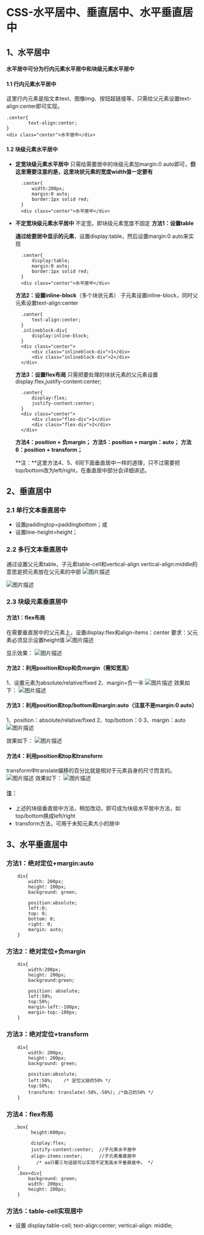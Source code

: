 # CSS-水平居中、垂直居中、水平垂直居中

## 1、水平居中

#### **水平居中**可分为**行内元素水平居中**和**块级元素水平居中**

#### **1.1 行内元素水平居中**

这里行内元素是指文本text、图像img、按钮超链接等，只需给父元素设置text-align:center即可实现。

```
.center{
        text-align:center;
}
<div class="center">水平居中</div>
```

#### **1.2 块级元素水平居中**

- **定宽块级元素水平居中**
  只需给需要居中的块级元素加margin:0 auto即可，**但这里需要注意的是，这里块状元素的宽度width值一定要有**

  ```
    .center{
        width:200px;
        margin:0 auto;
        border:1px solid red;
    }
    <div class="center">水平居中</div>
  ```

- **不定宽块级元素水平居中**
  不定宽，即块级元素宽度不固定
  **方法1：设置table**

  **通过给要居中显示的元素**，设置display:table，然后设置margin:0 auto来实现

  ```
    .center{
        display:table;
        margin:0 auto;
        border:1px solid red;
    }
    <div class="center">水平居中</div>
  ```

  **方法2：设置inline-block**（多个块状元素）
  子元素设置inline-block，同时父元素设置text-align:center

  ```
    .center{
        text-align:center;
    }
    .inlineblock-div{
        display:inline-block;
    }
    <div class="center">
        <div class="inlineblock-div">1</div>
        <div class="inlineblock-div">2</div>
    </div>
  ```

  **方法3：设置flex布局**
  只需把要处理的块状元素的父元素设置display:flex,justify-content:center;

  ```
    .center{
        display:flex;
        justify-content:center;
    }
    <div class="center">
        <div class="flex-div">1</div>
        <div class="flex-div">2</div>
    </div>
  ```

  **方法4：position + 负margin；**
  **方法5：position + margin：auto；**
  **方法6：position + transform；**

  **注：**这里方法4、5、6同下面垂直居中一样的道理，只不过需要把top/bottom改为left/right，在垂直居中部分会详细讲述。

## 2、垂直居中

### **2.1 单行文本垂直居中**

- 设置paddingtop=paddingbottom；或
- 设置line-height=height；

### **2.2 多行文本垂直居中**

通过设置父元素table，子元素table-cell和vertical-align
vertical-align:middle的意思是把元素放在父元素的中部
![图片描述](https://segmentfault.com/img/bV7oef?w=532&h=440)

![图片描述](https://segmentfault.com/img/bV7ofZ?w=372&h=325)

### **2.3 块级元素垂直居中**

#### **方法1：flex布局**

在需要垂直居中的父元素上，设置display:flex和align-items：center
要求：父元素必须显示设置height值
![图片描述](https://segmentfault.com/img/bV7ohG?w=268&h=218)

显示效果：
![图片描述](https://segmentfault.com/img/bV7ohK?w=293&h=321)

#### **方法2：利用position和top和负margin**（需知宽高）

1、设置元素为absolute/relative/fixed
2、margin=负一半
![图片描述](https://segmentfault.com/img/bV7onI?w=577&h=546)
效果如下：
![图片描述](https://segmentfault.com/img/bV7on3?w=275&h=229)

#### **方法3：利用position和top/bottom和margin:auto**（注意不是margin:0 auto）

1、position：absolute/relative/fixed
2、top/bottom：0
3、margin：auto
![图片描述](https://segmentfault.com/img/bV7ouX?w=513&h=522)

效果如下：
![图片描述](https://segmentfault.com/img/bV7ou5?w=241&h=224)

#### 方法4：利用position和top和transform

transform中translate偏移的百分比就是相对于元素自身的尺寸而言的。
![图片描述](https://segmentfault.com/img/bV7ovU?w=529&h=507)
效果如下：
![图片描述](https://segmentfault.com/img/bV7owb?w=252&h=225)

#### 注：

- 上述的块级垂直居中方法，稍加改动，即可成为块级水平居中方法，如top/bottom换成left/right
- transform方法，可用于未知元素大小的居中

## 3、水平垂直居中

### **方法1：绝对定位+margin:auto**

```
    div{
        width: 200px;
        height: 200px;
        background: green;
        
        position:absolute;
        left:0;
        top: 0;
        bottom: 0;
        right: 0;
        margin: auto;
    }
```

### **方法2：绝对定位+负margin**

```
    div{
        width:200px;
        height: 200px;
        background:green;
        
        position: absolute;
        left:50%;
        top:50%;
        margin-left:-100px;
        margin-top:-100px;
    }
```

### **方法3：绝对定位+transform**

```
    div{
        width: 200px;
        height: 200px;
        background: green;
        
        position:absolute;
        left:50%;    /* 定位父级的50% */
        top:50%;
        transform: translate(-50%,-50%); /*自己的50% */
    }
```

### **方法4：flex布局**

```
   .box{
         height:600px;  
         
         display:flex;
         justify-content:center;  //子元素水平居中
         align-items:center;      //子元素垂直居中
           /* aa只要三句话就可以实现不定宽高水平垂直居中。 */
    }
    .box>div{
        background: green;
        width: 200px;
        height: 200px;
    }
```

### **方法5：table-cell实现居中**

- 设置
  display:table-cell;
  text-align:center;
  vertical-align: middle;